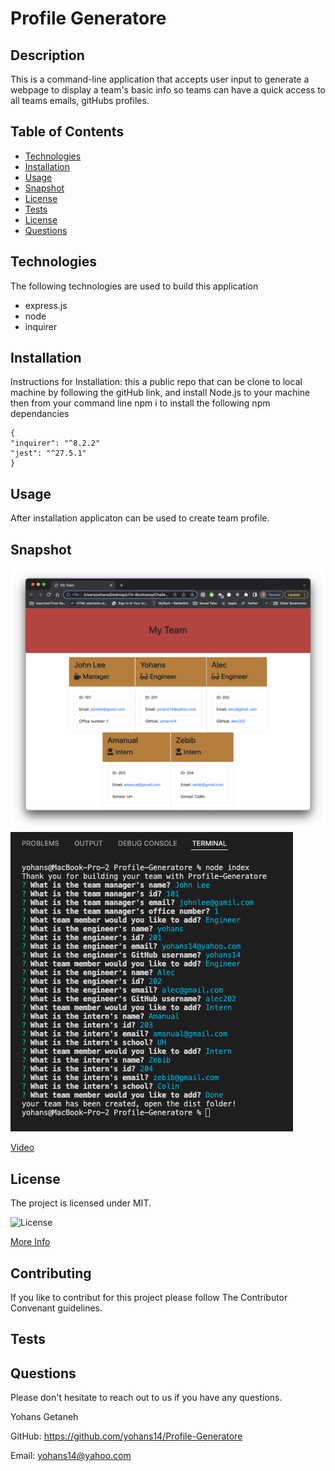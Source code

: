# Profile Generatore

## Description

This is a command-line application that accepts user input to generate a webpage to display a team's basic info so teams can have a quick access to all teams emails, gitHubs profiles. 

## Table of Contents

- [Technologies](#technologies)
- [Installation](#installation)
- [Usage](#usage)
- [Snapshot](#snapshot)
- [License](#license)
- [Tests](#tests)
- [License](#license)
- [Questions](#questions)

## Technologies

The following technologies are used to build this application

- express.js
- node
- inquirer

## Installation

Instructions for Installation:
this a public repo that can be clone to local machine by following the gitHub link, and install Node.js to your machine then from your command line npm i to install the following npm dependancies

    {
    "inquirer": "^8.2.2"
    "jest": "^27.5.1"
    }

## Usage

After installation applicaton can be used to create team profile.

## Snapshot

![project screenshot](./assets/images/Team_Profile.png)
![project screenshot](./assets/images/terminal_prompt.png)


[Video]("")

## License

The project is licensed under MIT.

![License](https://img.shields.io/badge/License-MIT-blue.svg)

[More Info](https://choosealicense.com/licenses/)

## Contributing

If you like to contribut for this project please follow The Contributor Convenant guidelines.

## Tests

## Questions

Please don't hesitate to reach out to us if you have any questions.

Yohans Getaneh

GitHub: https://github.com/yohans14/Profile-Generatore

Email: yohans14@yahoo.com

